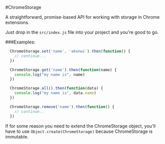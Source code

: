#ChromeStorage

A straightforward, promise-based API for working with storage in Chrome extensions.

Just drop in the `src/index.js` file into your project and you're good to go.

###Examples:
``` javascript
  ChromeStorage.set('name', 'akonwi').then(function() {
    // continue...
  })

  ChromeStorage.get('name').then(function(name) {
    console.log("my name is", name)
  })

  ChromeStorage.all().then(function(data) {
    console.log("my name is", data.name)
  })

  ChromeStorage.remove('name').then(function() {
    // continue..
  })
```

If for some reason you need to extend the ChromeStorage object, you'll have to use `Object.create(ChromeStorage)`
because ChromeStorage is immutable.
